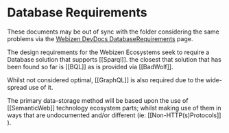 # Database Requirements

These documents may be out of sync with the folder considering the same problems via the [Webizen DevDocs DatabaseRequirements](https://devdocs.webizen.org/WebizenTechStack/EngineeringConsiderations/DatabaseRequirements/) page. 

The design requirements for the Webizen Ecosystems seek to require a Database solution that supports [[Sparql]].  the closest that solution that has been found so far is [[BQL]] as is provided via [[BadWolf]].

Whilst not considered optimal, [[GraphQL]] is also required due to the wide-spread use of it. 

The primary data-storage method will be based upon the use of [[SemanticWeb]] technology ecosystem parts; whilst making use of them in ways that are undocumented and/or different (ie: [[Non-HTTP(s)Protocols]] ).

